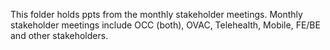 This folder holds ppts from the monthly stakeholder meetings. Monthly stakeholder meetings include OCC (both), OVAC, Telehealth, Mobile, FE/BE and other stakeholders. 
